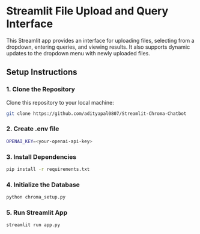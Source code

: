 # Streamlit File Upload and Query Interface

This Streamlit app provides an interface for uploading files, selecting from a dropdown, entering queries, and viewing results. It also supports dynamic updates to the dropdown menu with newly uploaded files.

## Setup Instructions

### 1. Clone the Repository

Clone this repository to your local machine:

```bash
git clone https://github.com/adityapal0807/Streamlit-Chroma-Chatbot
```

### 2. Create .env file
```bash
OPENAI_KEY=<your-openai-api-key>
```

### 3. Install Dependencies
```bash
pip install -r requirements.txt
```

### 4. Initialize the Database
```bash
python chroma_setup.py
```

### 5. Run Streamlit App
```bash
streamlit run app.py
```

